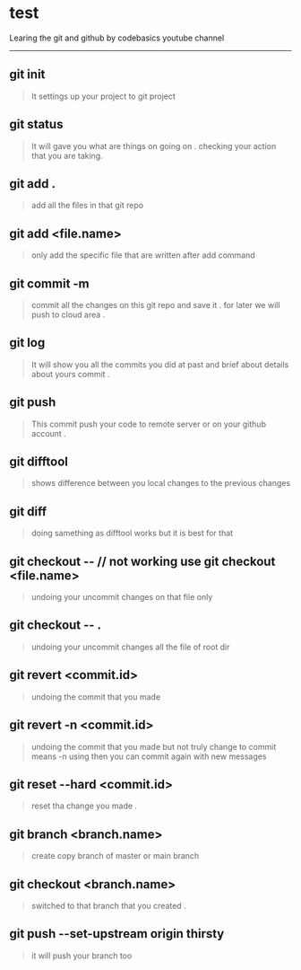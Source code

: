 # test
Learing the git and github by codebasics youtube channel

----


## git init 

> It settings up your project to git project 

## git status
> It will gave you what are things on going on . checking your action that you are taking. 

## git add . 
> add all the files in that git repo


## git add <file.name>
> only add the specific file that are written after add command 

## git commit -m 
> commit all the changes on this git repo and save it . for later we will push to cloud area .

## git log 
> It will show you all the commits you did at past and brief about details about yours commit .

## git push 

> This commit push your code to remote server or on your github account . 

## git difftool 
> shows difference between you local changes to the previous changes 

## git diff 
> doing samething as difftool works but it is best for that 

## git checkout --  // not working use git checkout <file.name>
> undoing your uncommit changes on that file only
> 
## git checkout -- .
> undoing your uncommit changes  all the file of root dir

## git revert <commit.id>
> undoing the commit that you made 
## git revert -n <commit.id>
> undoing the commit that you made but not truly change to commit means -n using then you can commit again with new messages

## git reset --hard <commit.id>
> reset tha change you made .

## git branch <branch.name>
> create copy branch of master or main branch 
> 
## git checkout <branch.name>
> switched to that branch that you created . 

## git push --set-upstream origin thirsty
> it will push your branch too